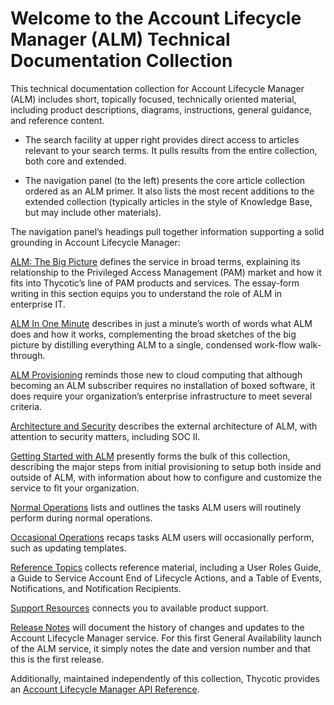 ﻿[title]: # (ALM Technicals Collection)
[tags]: # (Account Lifecycle Manager,ALM,)
[priority]: # (1000)

# Welcome to the Account Lifecycle Manager (ALM) Technical Documentation Collection

This technical documentation collection for Account Lifecycle Manager (ALM) includes short, topically focused, technically oriented material, including product descriptions, diagrams, instructions, general guidance, and reference content.

* The search facility at upper right provides direct access to articles relevant to your search terms. It pulls results from the entire collection, both core and extended.

* The navigation panel (to the left) presents the core article collection ordered as an ALM primer. It also lists the most recent additions to the extended collection (typically articles in the style of Knowledge Base, but may include other materials).

The navigation panel’s headings pull together information supporting a solid grounding in Account Lifecycle Manager:

[ALM: The Big Picture](./2000-alm-big-pic/) defines the service in broad terms, explaining its relationship to the Privileged Access Management (PAM) market and how it fits into Thycotic’s line of PAM products and services. The essay-form writing in this section equips you to understand the role of ALM in enterprise IT.

[ALM In One Minute](./3000-alm-one-min/) describes in just a minute’s worth of words what ALM does and how it works, complementing the broad sketches of the big picture by distilling everything ALM to a single, condensed work-flow walk-through.

[ALM Provisioning](./4000-alm-prov/) reminds those new to cloud computing that although becoming an ALM subscriber requires no installation of boxed software, it does require your organization’s enterprise infrastructure to meet several criteria.

[Architecture and Security](./4500-architecture/) describes the external architecture of ALM, with attention to security matters, including SOC II.

[Getting Started with ALM](./5000-get-started/) presently forms the bulk of this collection, describing the major steps from initial provisioning to setup both inside and outside of ALM, with information about how to configure and customize the service to fit your organization.

[Normal Operations](./6000-normal-ops/) lists and outlines the tasks ALM users will routinely perform during normal operations.

[Occasional Operations](./7000-occas-ops/) recaps tasks ALM users will occasionally perform, such as updating templates.

[Reference Topics](./8000-ref-items/) collects reference material, including a User Roles Guide, a Guide to Service Account End of Lifecycle Actions, and a Table of Events, Notifications, and Notification Recipients.

[Support Resources](./9000-support/) connects you to available product support.

[Release Notes](./9400-rel-notes/) will document the history of changes and updates to the Account Lifecycle Manager service. For this first General Availability launch of the ALM service, it simply notes the date and version number and that this is the first release.

Additionally, maintained independently of this collection, Thycotic provides an [Account Lifecycle Manager API Reference](https://thycotic.accountlifecyclecloud.com/docs/api-reference).